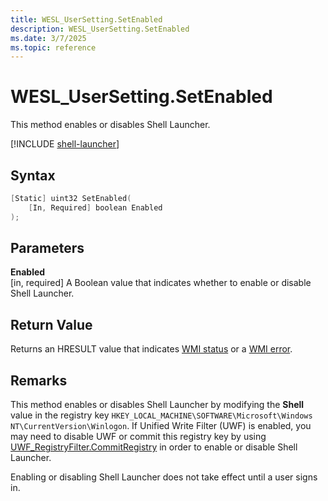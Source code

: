 ```yaml
---
title: WESL_UserSetting.SetEnabled
description: WESL_UserSetting.SetEnabled
ms.date: 3/7/2025
ms.topic: reference
---
```


# WESL_UserSetting.SetEnabled

This method enables or disables Shell Launcher.

[!INCLUDE [shell-launcher](../../../includes/licensing/shell-launcher.md)]

## Syntax

```powershell
[Static] uint32 SetEnabled(
    [In, Required] boolean Enabled
);
```

## Parameters

**Enabled**</br>\[in, required\] A Boolean value that indicates whether to enable or disable Shell Launcher.

## Return Value

Returns an HRESULT value that indicates [WMI status](/windows/win32/wmisdk/wmi-non-error-constants) or a [WMI error](/windows/win32/wmisdk/wmi-error-constants).

## Remarks

This method enables or disables Shell Launcher by modifying the **Shell** value in the registry key `HKEY_LOCAL_MACHINE\SOFTWARE\Microsoft\Windows NT\CurrentVersion\Winlogon`. If Unified Write Filter (UWF) is enabled, you may need to disable UWF or commit this registry key by using [UWF_RegistryFilter.CommitRegistry](../unified-write-filter/uwf-registryfiltercommitregistry.md) in order to enable or disable Shell Launcher.

Enabling or disabling Shell Launcher does not take effect until a user signs in.
